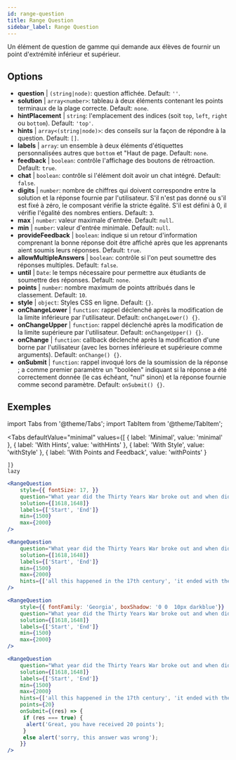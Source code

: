 ```yaml
---
id: range-question
title: Range Question
sidebar_label: Range Question
---
```


Un élément de question de gamme qui demande aux élèves de fournir un point d'extrémité inférieur et supérieur.

## Options

* __question__ | `(string|node)`: question affichée. Default: `''`.
* __solution__ | `array<number>`: tableau à deux éléments contenant les points terminaux de la plage correcte. Default: `none`.
* __hintPlacement__ | `string`: l'emplacement des indices (soit `top`, `left`, `right` ou `bottom`). Default: `'top'`.
* __hints__ | `array<(string|node)>`: des conseils sur la façon de répondre à la question. Default: `[]`.
* __labels__ | `array`: un ensemble à deux éléments d'étiquettes personnalisées autres que `bottom` et "Haut de page. Default: `none`.
* __feedback__ | `boolean`: contrôle l'affichage des boutons de rétroaction. Default: `true`.
* __chat__ | `boolean`: contrôle si l'élément doit avoir un chat intégré. Default: `false`.
* __digits__ | `number`: nombre de chiffres qui doivent correspondre entre la solution et la réponse fournie par l'utilisateur. S'il n'est pas donné ou s'il est fixé à zéro, le composant vérifie la stricte égalité. S'il est défini à 0, il vérifie l'égalité des nombres entiers. Default: `3`.
* __max__ | `number`: valeur maximale d'entrée. Default: `null`.
* __min__ | `number`: valeur d'entrée minimale. Default: `null`.
* __provideFeedback__ | `boolean`: indique si un retour d'information comprenant la bonne réponse doit être affiché après que les apprenants aient soumis leurs réponses. Default: `true`.
* __allowMultipleAnswers__ | `boolean`: contrôle si l'on peut soumettre des réponses multiples. Default: `false`.
* __until__ | `Date`: le temps nécessaire pour permettre aux étudiants de soumettre des réponses. Default: `none`.
* __points__ | `number`: nombre maximum de points attribués dans le classement. Default: `10`.
* __style__ | `object`: Styles CSS en ligne. Default: `{}`.
* __onChangeLower__ | `function`: rappel déclenché après la modification de la limite inférieure par l'utilisateur. Default: `onChangeLower() {}`.
* __onChangeUpper__ | `function`: rappel déclenché après la modification de la limite supérieure par l'utilisateur. Default: `onChangeUpper() {}`.
* __onChange__ | `function`: callback déclenché après la modification d'une borne par l'utilisateur (avec les bornes inférieure et supérieure comme arguments). Default: `onChange() {}`.
* __onSubmit__ | `function`: rappel invoqué lors de la soumission de la réponse ; a comme premier paramètre un "booléen" indiquant si la réponse a été correctement donnée (le cas échéant, "nul" sinon) et la réponse fournie comme second paramètre. Default: `onSubmit() {}`.


## Exemples

import Tabs from '@theme/Tabs';
import TabItem from '@theme/TabItem';

<Tabs
    defaultValue="minimal"
    values={[
        { label: 'Minimal', value: 'minimal' },
        { label: 'With Hints', value: 'withHints' },
        { label: 'With Style', value: 'withStyle' },
        { label: 'With Points and Feedback', value: 'withPoints' }
        
    ]}
    lazy
>

<TabItem value="minimal">

```jsx live
<RangeQuestion
    style={{ fontSize: 17, }}
    question="What year did the Thirty Years War broke out and when did it?"
    solution={[1618,1648]}
    labels={['Start', 'End']}
    min={1500}
    max={2000}
/>
```

</TabItem>

<TabItem value="withHints">

```jsx live
<RangeQuestion
    question="What year did the Thirty Years War broke out and when did it?"
    solution={[1618,1648]}
    labels={['Start', 'End']}
    min={1500}
    max={2000}
    hints={['all this happened in the 17th century', 'it ended with the Peace of Westphalia in 1648']}
/>
```

</TabItem>

<TabItem value="withStyle">

```jsx live
<RangeQuestion
    style={{ fontFamily: 'Georgia', boxShadow: '0 0  10px darkblue'}}
    question="What year did the Thirty Years War broke out and when did it?"
    solution={[1618,1648]}
    labels={['Start', 'End']}
    min={1500}
    max={2000}
/>
```

</TabItem>

<TabItem value="withPoints">

```jsx live
<RangeQuestion
    question="What year did the Thirty Years War broke out and when did it?"
    solution={[1618,1648]}
    labels={['Start', 'End']}
    min={1500}
    max={2000}
    hints={['all this happened in the 17th century', 'it ended with the Peace of Westphalia in 1648']}
    points={20}
    onSubmit={(res) => {
     if (res === true) {
      alert('Great, you have received 20 points');
     }
     else alert('sorry, this answer was wrong');
    }}
/>
```

</TabItem>

</Tabs>
